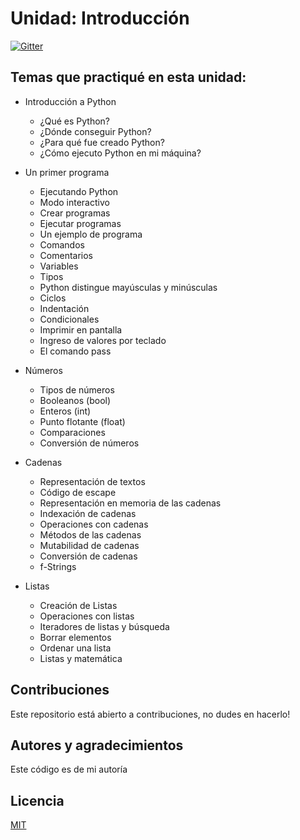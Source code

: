 # Unidad: Introducción

[![Gitter](https://img.shields.io/badge/Python-FFD43B?style=for-the-badge&logo=python&logoColor=darkgreen)](https://www.python.org/)

## Temas que practiqué en esta unidad:

- Introducción a Python
    - ¿Qué es Python?
    - ¿Dónde conseguir Python?
    - ¿Para qué fue creado Python?
    - ¿Cómo ejecuto Python en mi máquina?

- Un primer programa
    - Ejecutando Python
    - Modo interactivo
    - Crear programas
    - Ejecutar programas
    - Un ejemplo de programa
    - Comandos
    - Comentarios
    - Variables
    - Tipos
    - Python distingue mayúsculas y minúsculas
    - Ciclos
    - Indentación
    - Condicionales
    - Imprimir en pantalla
    - Ingreso de valores por teclado
    - El comando pass

- Números
    - Tipos de números
    - Booleanos (bool)
    - Enteros (int)
    - Punto flotante (float)
    - Comparaciones
    - Conversión de números

- Cadenas
    - Representación de textos
    - Código de escape
    - Representación en memoria de las cadenas
    - Indexación de cadenas
    - Operaciones con cadenas
    - Métodos de las cadenas
    - Mutabilidad de cadenas
    - Conversión de cadenas
    - f-Strings

- Listas
    - Creación de Listas
    - Operaciones con listas
    - Iteradores de listas y búsqueda
    - Borrar elementos
    - Ordenar una lista
    - Listas y matemática

## Contribuciones

Este repositorio está abierto a contribuciones, no dudes en hacerlo!

## Autores y agradecimientos

Este código es de mi autoría

## Licencia

[MIT](https://choosealicense.com/licenses/mit/)